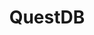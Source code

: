 ---
title: QuestDB
categories:
  - relational-database
docs:
  - id: java
    url: https://java.testcontainers.org/modules/databases/questdb/
    maintainer: core
    example: |
      ```java
      var questdb = new QuestDBContainer(DockerImageName.parse("questdb/questdb:6.5.3"));
      questdb.start();
      ```
    installation: |
      ```xml
      <dependency>
          <groupId>org.testcontainers</groupId>
          <artifactId>questdb</artifactId>
          <version>1.19.8</version>
          <scope>test</scope>
      </dependency>
      ```
description: |
  QuestDB is an open-source time-series database for high throughput ingestion and fast SQL queries with operational simplicity. It supports schema-agnostic ingestion using the InfluxDB line protocol, PostgreSQL wire protocol, and a REST API for bulk imports and exports.
---